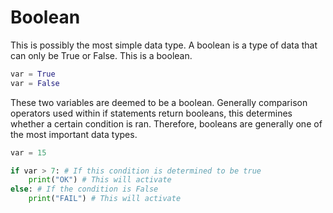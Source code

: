 # Boolean

This is possibly the most simple data type. A boolean is a type of data that can only be True or False. This is a boolean.

```python
var = True
var = False
```

These two variables are deemed to be a boolean. Generally comparison operators used within if statements return booleans, this determines whether a certain condition is ran. Therefore, booleans are generally one of the most important data types.

```python
var = 15

if var > 7: # If this condition is determined to be true
	print("OK") # This will activate
else: # If the condition is False
	print("FAIL") # This will activate

```
